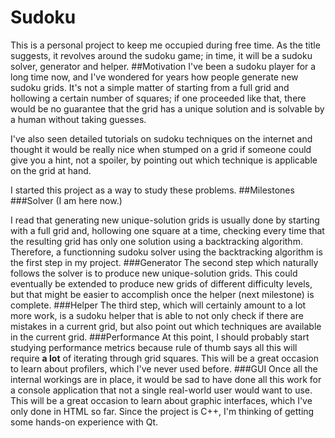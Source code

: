 # Sudoku
This is a personal project to keep me occupied during free time. As the title suggests, it revolves around the sudoku game; in time, it will be a sudoku solver, generator and helper.
##Motivation
I've been a sudoku player for a long time now, and I've wondered for years how people generate new sudoku grids. It's not a simple matter of starting from a full grid and hollowing a certain number of squares; if one proceeded like that, there would be no guarantee that the grid has a unique solution and is solvable by a human without taking guesses.

I've also seen detailed tutorials on sudoku techniques on the internet and thought it would be really nice when stumped on a grid if someone could give you a hint, not a spoiler, by pointing out which technique is applicable on the grid at hand.

I started this project as a way to study these problems.
##Milestones
###Solver
(I am here now.)

I read that generating new unique-solution grids is usually done by starting with a full grid and, hollowing one square at a time, checking every time that the resulting grid has only one solution using a backtracking algorithm. Therefore, a functionning sudoku solver using the backtracking algorithm is the first step in my project.
###Generator
The second step which naturally follows the solver is to produce new unique-solution grids. This could eventually be extended to produce new grids of different difficulty levels, but that might be easier to accomplish once the helper (next milestone) is complete.
###Helper
The third step, which will certainly amount to a lot more work, is a sudoku helper that is able to not only check if there are mistakes in a current grid, but also point out which techniques are available in the current grid.
###Performance
At this point, I should probably start studying performance metrics because rule of thumb says all this will require **a lot** of iterating through grid squares. This will be a great occasion to learn about profilers, which I've never used before.
###GUI
Once all the internal workings are in place, it would be sad to have done all this work for a console application that not a single real-world user would want to use. This will be a great occasion to learn about graphic interfaces, which I've only done in HTML so far. Since the project is C++, I'm thinking of getting some hands-on experience with Qt.
